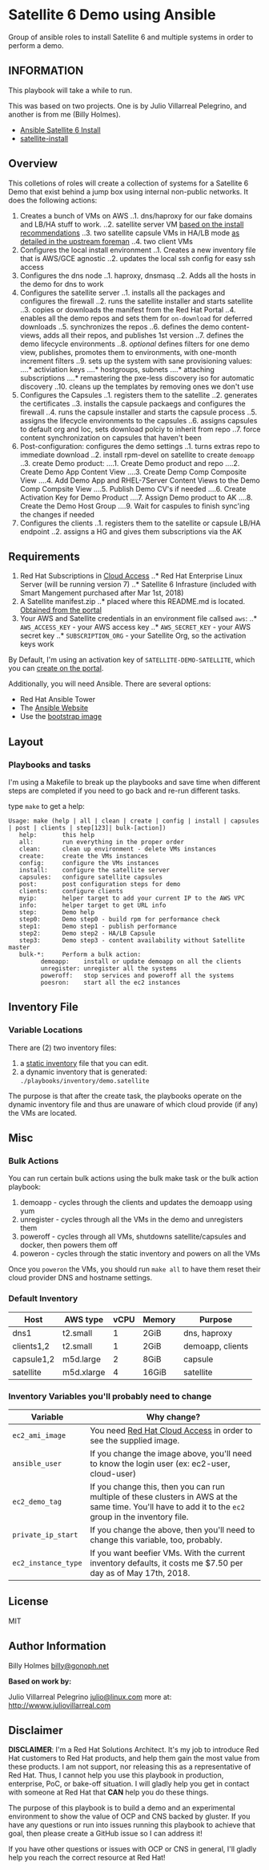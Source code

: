 Satellite 6 Demo using Ansible
===========================

Group of ansible roles to install Satellite 6 and multiple systems in order to
perform a demo.

INFORMATION
-----------

This playbook will take a while to run.

This was based on two projects. One is by Julio Villarreal Pelegrino, and
another is from me (Billy Holmes).
* [Ansible Satellite 6 Install](https://github.com/juliovp01/ansible-satellite6-install.git)
* [satellite-install](https://github.com/gonoph/satellite-install.git)

Overview
--------

This colletions of roles will create a collection of systems for a Satellite 6
Demo that exist behind a jump box using internal non-public networks. It does
the following actions:

1. Creates a bunch of VMs on AWS
..1. dns/haproxy for our fake domains and LB/HA stuff to work.
..2. satellite server VM [based on the install recommendations][1]
..3. two satellite capsule VMs in HA/LB mode [as detailed in the upstream foreman][2]
..4. two client VMs
2. Configures the local install environment
..1. Creates a new inventory file that is AWS/GCE agnostic
..2. updates the local ssh config for easy ssh access
3. Configures the dns node
..1. haproxy, dnsmasq
..2. Adds all the hosts in the demo for dns to work
4. Configures the satellite server
..1. installs all the packages and configures the firewall
..2. runs the satellite installer and starts satellite
..3. copies or downloads the manifest from the Red Hat Portal
..4. enables all the demo repos and sets them for `on-download` for deferred downloads
..5. synchronizes the repos
..6. defines the demo content-views, adds all their repos, and publishes 1st version
..7. defines the demo lifecycle environments
..8. *optional* defines filters for one demo view, publishes, promotes them to environments, with one-month increment filters
..9. sets up the system with sane provisioning values:
....* activiation keys
....* hostgroups, subnets
....* attaching subscriptions
....* remastering the pxe-less discovery iso for automatic discovery
..10. cleans up the templates by removing ones we don't use
5. Configures the Capsules
..1. registers them to the satellite
..2. generates the certificates
..3. installs the capsule packaegs and configures the firewall
..4. runs the capsule installer and starts the capsule process
..5. assigns the lifecycle environments to the capsules
..6. assigns capsules to default org and loc, sets download polciy to inherit from repo
..7. force content synchronization on capsules that haven't been
6. Post-configuration: configures the demo settings
..1. turns extras repo to immediate download
..2. install rpm-devel on satellite to create `demoapp`
..3. create Demo product:
....1. Create Demo product and repo
....2. Create Demo App Content View
....3. Create Demp Comp Composite View
....4. Add Demo App and RHEL-7Server Content Views to the Demo Comp Compsite View
....5. Publish Demo CV's if needed
....6. Create Activation Key for Demo Product
....7. Assign Demo product to AK
....8. Create the Demo Host Group
....9. Wait for caspules to finish sync'ing the changes if needed
7. Configures the clients
..1. registers them to the satellite or capsule LB/HA endpoint
..2. assigns a HG and gives them subscriptions via the AK

[1]: https://access.redhat.com/documentation/en/red-hat-satellite/6.3/paged/installation-guide/
[2]: https://theforeman.org/2018/05/load-balanced-smart-proxies-with-haproxy.html

Requirements
------------

1. Red Hat Subscriptions in [Cloud Access][3]
..* Red Hat Enterprise Linux Server (will be running version 7)
..* Satellite 6 Infrasture (included with Smart Mangement purchased after Mar 1st, 2018)
2. A Satellite manifest.zip
..* placed where this README.md is located. [Obtained from the portal][4]
3. Your AWS and Satellite credentials in an environment file callsed `aws`:
..* `AWS_ACCESS_KEY` - your AWS access key
..* `AWS_SECRET_KEY` - your AWS secret key
..* `SUBSCRIPTION_ORG` - your Satellite Org, so the activation keys work

By Default, I'm using an activation key of `SATELLITE-DEMO-SATELLITE`, which you can [create on the portal][5].

[3]: https://www.redhat.com/en/technologies/cloud-computing/cloud-access
[4]: https://access.redhat.com/solutions/1217793
[5]: https://access.redhat.com/articles/1378093

Additionally, you will need Ansible. There are several options:
* Red Hat Ansible Tower
* The [Ansible Website](https://www.ansible.com/)
* Use the [bootstrap image](./bootstrap/README.md)

Layout
--------------

### Playbooks and tasks
I'm using a Makefile to break up the playbooks and save time when different steps are completed if you need to go back and re-run different tasks.

type `make` to get a help:

```text
Usage: make (help | all | clean | create | config | install | capsules | post | clients | step[123]| bulk-[action])
   help:       this help
   all:        run everything in the proper order
   clean:      clean up environment - delete VMs instances
   create:     create the VMs instances
   config:     configure the VMs instances
   install:    configure the satellite server
   capsules:   configure satellite capsules
   post:       post configuration steps for demo
   clients:    configure clients
   myip:       helper target to add your current IP to the AWS VPC
   info:       helper target to get URL info
   step:       Demo help
   step0:      Demo step0 - build rpm for performance check
   step1:      Demo step1 - publish performance
   step2:      Demo step2 - HA/LB Capsule
   step3:      Demo step3 - content availability without Satellite master
   bulk-*:     Perform a bulk action:
         demoapp:    install or update demoapp on all the clients
         unregister: unregister all the systems
         poweroff:   stop services and poweroff all the systems
         poesron:    start all the ec2 instances
```

Inventory File
--------------

### Variable Locations

There are (2) two inventory files:
1. a [static inventory](./playbooks/inventory/sat-demo) file that you can edit.
2. a dynamic inventory that is generated: `./playbooks/inventory/demo.satellite`

The purpose is that after the create task, the playbooks operate on the dynamic
inventory file and thus are unaware of which cloud provide (if any) the VMs are
located.

Misc
------------

### Bulk Actions

You can run certain bulk actions using the bulk make task or the bulk action playbook:

1. demoapp - cycles through the clients and updates the demoapp using yum
2. unregister - cycles through all the VMs in the demo and unregisters them
3. poweroff - cycles through all VMs, shutdowns satellite/capsules and docker, then powers them off
4. poweron - cycles through the static inventory and powers on all the VMs

Once you `poweron` the VMs, you should run `make all` to have them reset their
cloud provider DNS and hostname settings.

### Default Inventory

| Host | AWS type | vCPU | Memory | Purpose |
| ---- | -------- | ---- | ------ | ------- |
| dns1 | t2.small | 1 | 2GiB | dns, haproxy |
| clients1,2 | t2.small | 1 | 2GiB | demoapp, clients |
| capsule1,2 | m5d.large | 2 | 8GiB | capsule |
| satellite | m5d.xlarge | 4 | 16GiB | satellite |

### Inventory Variables you'll probably need to change 

| Variable | Why change? |
| -------- | ----------- |
| `ec2_ami_image` | You need [Red Hat Cloud Access][Cloud Access] in order to see the supplied image. |
| `ansible_user` | If you change the image above, you'll need to know the login user (ex: ec2-user, cloud-user) |
| `ec2_demo_tag` | If you change this, then you can run multiple of these clusters in AWS at the same time. You'll have to add it to the `ec2` group in the inventory file. |
| `private_ip_start` | If you change the above, then you'll need to change this variable, too, probably. |
| `ec2_instance_type` | If you want beefier VMs. With the current inventory defaults, it costs me $7.50 per day as of May 17th, 2018. |

[Cloud Access]: https://www.redhat.com/en/technologies/cloud-computing/cloud-access


License
-------

MIT

Author Information
------------------

Billy Holmes <billy@gonoph.net>

**Based on work by:**

Julio Villarreal Pelegrino <julio@linux.com> more at: http://wwww.juliovillarreal.com

Disclaimer
----------

**DISCLAIMER**: I'm a Red Hat Solutions Architect. It's my job to introduce Red
Hat customers to Red Hat products, and help them gain the most value from these
products. I am not support, nor releasing this as a representative of Red Hat.
Thus, I cannot help you use this playbook in production, enterprise, PoC, or
bake-off situation. I will gladly help you get in contact with someone at Red
Hat that **CAN** help you do these things.

The purpose of this playbook is to build a demo and an experimental environment
to show the value of OCP and CNS backed by gluster. If you have any questions
or run into issues running this playbook to achieve that goal, then please
create a GitHub issue so I can address it!

If you have other questions or issues with OCP or CNS in general, I'll gladly
help you reach the correct resource at Red Hat!

